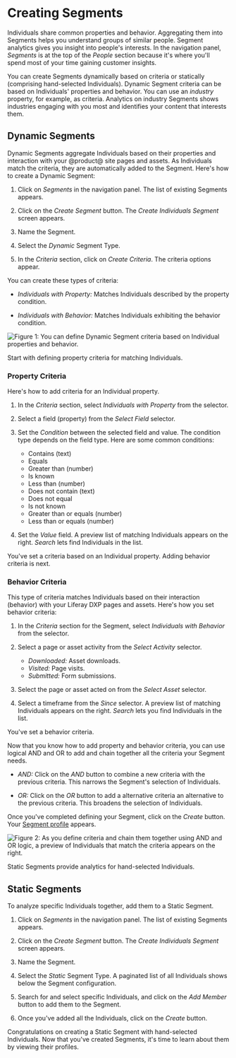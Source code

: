 # Creating Segments [](id=creating-segments)

Individuals share common properties and behavior. Aggregating them into Segments
helps you understand groups of similar people. Segment analytics gives you
insight into people's interests. In the navigation panel, *Segments* is at the
top of the *People* section because it's where you'll spend most of your time
gaining customer insights. 

You can create Segments dynamically based on criteria or statically (comprising
hand-selected Individuals). Dynamic Segment criteria can be based on
Individuals' properties and behavior. You can use an *industry* property, for
example, as criteria. Analytics on industry Segments shows industries engaging
with you most and identifies your content that interests them.

## Dynamic Segments [](id=dynamic-segments)

Dynamic Segments aggregate Individuals based on their properties and interaction
with your @product@ site pages and assets. As Individuals match the criteria,
they are automatically added to the Segment. Here's how to create a Dynamic
Segment:

1. Click on *Segments* in the navigation panel. The list of existing Segments
   appears.

2. Click on the *Create Segment* button. The *Create Individuals Segment* screen
   appears. 

3. Name the Segment.

4. Select the *Dynamic* Segment Type. 

5. In the *Criteria* section, click on *Create Criteria*. The criteria options
   appear.

You can create these types of criteria:

- *Individuals with Property:* Matches Individuals described by the property 
  condition. 

- *Individuals with Behavior:* Matches Individuals exhibiting the behavior 
  condition.

![Figure 1: You can define Dynamic Segment criteria based on Individual properties and behavior.](../../images/create-dynamic-segment-on-property-or-behavior.png)

Start with defining property criteria for matching Individuals. 

### Property Criteria [](id=property-criteria)

Here's how to add criteria for an Individual property. 

1. In the *Criteria* section, select *Individuals with Property* from the
   selector.

2. Select a field (property) from the *Select Field* selector.

3. Set the *Condition* between the selected field and value. The condition type
   depends on the field type. Here are some common conditions:

    - Contains (text)
    - Equals
    - Greater than (number)
    - Is known
    - Less than (number)
    - Does not contain (text)
    - Does not equal
    - Is not known
    - Greater than or equals (number)
    - Less than or equals (number)

4. Set the *Value* field. A preview list of matching Individuals appears on the
   right. *Search* lets find Individuals in the list. 

You've set a criteria based on an Individual property. Adding behavior criteria
is next.

### Behavior Criteria [](id=behavior-criteria)

This type of criteria matches Individuals based on their interaction (behavior)
with your Liferay DXP pages and assets. Here's how you set behavior criteria:

1. In the *Criteria* section for the Segment, select *Individuals with Behavior*
   from the selector.

2. Select a page or asset activity from the *Select Activity* selector.

    - *Downloaded:* Asset downloads.
    - *Visited:* Page visits.
    - *Submitted:* Form submissions.

3. Select the page or asset acted on from the *Select Asset* selector. 

4. Select a timeframe from the *Since* selector. A preview list of matching 
Individuals appears on the right. *Search* lets you find Individuals in the
list. 

You've set a behavior criteria.

Now that you know how to add property and behavior criteria, you can use logical
AND and OR to add and chain together all the criteria your Segment needs. 

- *AND:* Click on the *AND* button to combine a new criteria with the previous 
  criteria. This narrows the Segment's selection of Individuals. 

- *OR:* Click on the *OR* button to add a alternative criteria an alternative to
  the previous criteria. This broadens the selection of Individuals.

Once you've completed defining your Segment, click on the *Create* button. Your
[Segment profile](https://github.com/liferay/liferay-docs/blob/7.1.x/discover/analytics-cloud/articles/03-understanding-people/03-profiling-segments.markdown)
appears. 

![Figure 2: As you define criteria and chain them together using AND and OR logic, a preview of Individuals that match the criteria appears on the right.](../../images/create-dynamic-segment.png)

Static Segments provide analytics for hand-selected Individuals. 

## Static Segments [](id=static-segments)

To analyze specific Individuals together, add them to a Static Segment.

1. Click on *Segments* in the navigation panel. The list of existing Segments
   appears.

2. Click on the *Create Segment* button. The *Create Individuals Segment* screen
   appears. 

3. Name the Segment.

4. Select the *Static* Segment Type. A paginated list of all Individuals shows
   below the Segment configuration.

5. Search for and select specific Individuals, and click on the *Add Member*
   button to add them to the Segment. 

6. Once you've added all the Individuals, click on the *Create* button.

Congratulations on creating a Static Segment with hand-selected Individuals. Now
that you've created Segments, it's time to learn about them by viewing their
profiles. 

